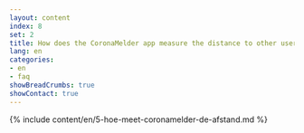 ```yaml
---
layout: content
index: 8
set: 2
title: How does the CoronaMelder app measure the distance to other users of the app?
lang: en
categories:
- en
- faq
showBreadCrumbs: true
showContact: true
---
```

{% include content/en/5-hoe-meet-coronamelder-de-afstand.md %}

